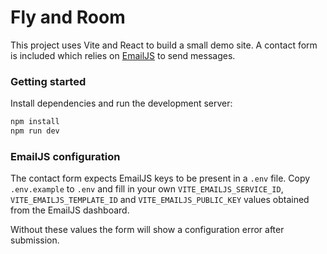 # Fly and Room

This project uses Vite and React to build a small demo site. A contact form is
included which relies on [EmailJS](https://www.emailjs.com/) to send messages.

### Getting started

Install dependencies and run the development server:

```bash
npm install
npm run dev
```

### EmailJS configuration

The contact form expects EmailJS keys to be present in a `.env` file. Copy
`.env.example` to `.env` and fill in your own `VITE_EMAILJS_SERVICE_ID`,
`VITE_EMAILJS_TEMPLATE_ID` and `VITE_EMAILJS_PUBLIC_KEY` values obtained from the
EmailJS dashboard.

Without these values the form will show a configuration error after submission.
